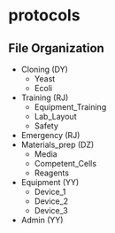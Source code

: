 protocols
=========

File Organization
------------

- Cloning (DY)
	- Yeast
	- Ecoli
- Training (RJ)
	- Equipment_Training
	- Lab_Layout
	- Safety
- Emergency (RJ)
- Materials_prep (DZ)
	- Media
	- Competent_Cells
	- Reagents
- Equipment (YY)
	- Device_1
	- Device_2
	- Device_3
- Admin (YY)